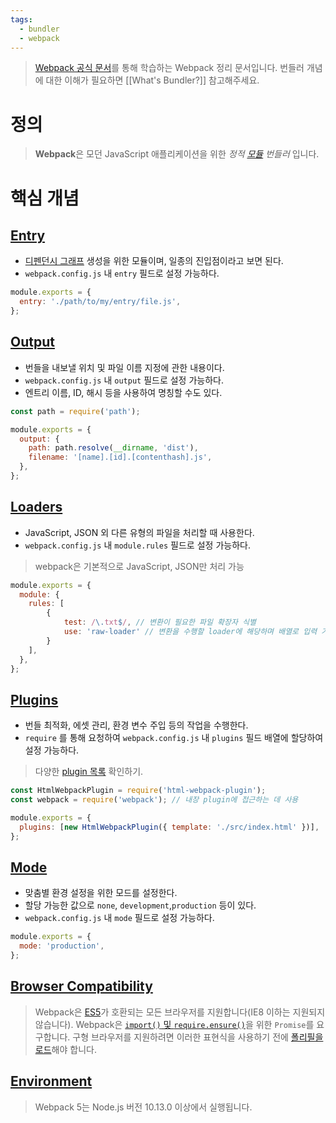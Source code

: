 ```yaml
---
tags:
  - bundler
  - webpack
---
```

> [Webpack 공식 문서](https://webpack.kr/concepts/)를 통해 학습하는 Webpack 정리 문서입니다.
> 번들러 개념에 대한 이해가 필요하면 [[What's Bundler?]] 참고해주세요.

# 정의

> **Webpack**은 모던 JavaScript 애플리케이션을 위한 _정적 [모듈](https://webpack.kr/concepts/modules) 번들러_ 입니다.

# 핵심 개념

## [Entry](https://webpack.kr/concepts/#entry)

- [디펜던시 그래프](https://webpack.kr/concepts/dependency-graph/) 생성을 위한 모듈이며, 일종의 진입점이라고 보면 된다.
- `webpack.config.js` 내 `entry` 필드로 설정 가능하다.

```js
module.exports = {
  entry: './path/to/my/entry/file.js',
};
```

## [Output](https://webpack.kr/concepts/#output)

- 번들을 내보낼 위치 및 파일 이름 지정에 관한 내용이다.
- `webpack.config.js` 내 `output` 필드로 설정 가능하다.
- 엔트리 이름, ID, 해시 등을 사용하여 명칭할 수도 있다.

```javascript
const path = require('path');

module.exports = {
  output: {
    path: path.resolve(__dirname, 'dist'),
    filename: '[name].[id].[contenthash].js',
  },
};
```

## [Loaders](https://webpack.kr/concepts/#loaders)

- JavaScript, JSON 외 다른 유형의 파일을 처리할 때 사용한다.
- `webpack.config.js` 내 `module.rules` 필드로 설정 가능하다.

> webpack은 기본적으로 JavaScript, JSON만 처리 가능

```javascript
module.exports = {
  module: {
    rules: [
	    { 
		    test: /\.txt$/, // 변환이 필요한 파일 확장자 식별
		    use: 'raw-loader' // 변환을 수행할 loader에 해당하며 배열로 입력 가능(인덱스 역순으로 적용).
		}
	],
  },
};
```

## [Plugins](https://webpack.kr/concepts/#plugins)

- 번들 최적화, 에셋 관리, 환경 변수 주입 등의 작업을 수행한다.
- `require` 를 통해 요청하여 `webpack.config.js` 내 `plugins` 필드 배열에 할당하여 설정 가능하다.

> 다양한 [plugin 목록](https://webpack.kr/plugins) 확인하기.

```javascript
const HtmlWebpackPlugin = require('html-webpack-plugin');
const webpack = require('webpack'); // 내장 plugin에 접근하는 데 사용

module.exports = {
  plugins: [new HtmlWebpackPlugin({ template: './src/index.html' })],
};
```

## [Mode](https://webpack.kr/concepts/#mode)

- 맞춤별 환경 설정을 위한 모드를 설정한다.
- 할당 가능한 값으로 `none`, `development`,`production` 등이 있다.
- `webpack.config.js` 내 `mode` 필드로 설정 가능하다.

```javascript
module.exports = {
  mode: 'production',
};
```

## [Browser Compatibility](https://webpack.kr/concepts/#browser-compatibility)

> Webpack은 [ES5](https://kangax.github.io/compat-table/es5/)가 호환되는 모든 브라우저를 지원합니다(IE8 이하는 지원되지 않습니다). Webpack은 [`import()` 및 `require.ensure()`](https://webpack.kr/guides/code-splitting/#dynamic-imports)을 위한 `Promise`를 요구합니다. 구형 브라우저를 지원하려면 이러한 표현식을 사용하기 전에 [폴리필을 로드](https://webpack.kr/guides/shimming/)해야 합니다.

## [Environment](https://webpack.kr/concepts/#environment)

> Webpack 5는 Node.js 버전 10.13.0 이상에서 실행됩니다.